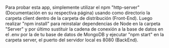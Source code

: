 Para probar esta app, simplemente utilizar el npm "http-server" (Documentación en su respectiva página) usando como directorio la carpeta client dentro de la carpeta de distribución (Front-End). Luego realizar "npm install" para reinstalar dependencias de Node en la carpeta "Server" y por último sustituir la cadena de conexión a la base de datos en el .env por la de tu base de datos de MongoDB y ejecutar "npm start" en la carpeta server, el puerto del servidor local es 8080 (BackEnd).
